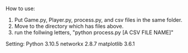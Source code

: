 How to use:
1. Put Game.py, Player.py, process.py, and csv files in the same folder.
2. Move to the directory which has files above. 
3. run the follwing letters, "python process.py [A CSV FILE NAME]" 

Setting:
Python 3.10.5
networkx 2.8.7
matplotlib 3.6.1

